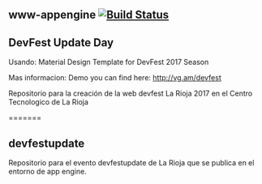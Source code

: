 ## www-appengine [![Build Status](https://travis-ci.org/GDGLaRioja/www-appengine.svg?branch=master)](https://travis-ci.org/GDGLaRioja/www-appengine)


## DevFest Update Day

Usando:
Material Design Template for DevFest 2017 Season

Mas informacion:
Demo you can find here: http://vg.am/devfest

Repositorio para la creación de la web devfest La Rioja 2017 en el Centro Tecnologico de La Rioja

=======
## devfestupdate
Repositorio para el evento devfestupdate de La Rioja que se publica en el entorno de  app engine.
